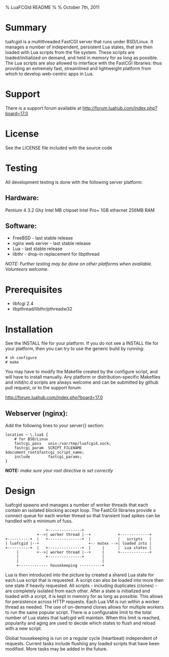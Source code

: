 % LuaFCGId README
% 
% October 7th, 2011

# Summary

luafcgid is a multithreaded FastCGI server that runs under BSD/Linux.
It manages a number of independent, persistent Lua states, that are then loaded
with Lua scripts from the file system. These scripts are loaded/initialized
on demand, and held in memory for as long as possible. The Lua scripts are also
allowed to interface with the FastCGI libraries: thus providing an extremely
fast, streamlined and lightweight platform from which to develop web-centric
apps in Lua.

# Support

There is a support forum available at http://forum.luahub.com/index.php?board=17.0

# License

See the LICENSE file included with the source code


# Testing

All development testing is done with the following server platform:

## Hardware:

Pentium 4 3.2 Ghz
Intel MB chipset
Intel Pro+ 1GB ethernet
256MB RAM

## Software:

+ FreeBSD - last stable release
+ nginx web server - last stable release
+ Lua - last stable release
+ libthr - drop-in replacement for libpthread

*NOTE: Further testing may be done on other platforms when available.* 
*Volunteers welcome.* 

# Prerequisites

+ libfcgi 2.4
+ libpthread/libthr/pthreadw32

# Installation

See the INSTALL file for your platform. If you do not see a INSTALL file for
your platform, then you can try to use the generic build by running:

    # sh configure
    # make

You may have to modify the Makefile created by the configure script, and will
have to install manually. Any platform or distribution-specific Makefiles and
initd/rc.d scripts are always welcome and can be submitted by github pull
request, or to the support forum:

http://forum.luahub.com/index.php?board=17.0

## Webserver (nginx):

Add the following lines to your server{} section:

	location ~ \.lua$ {
		# for BSD/Linux
		fastcgi_pass   unix:/var/tmp/luafcgid.sock;
		fastcgi_param  SCRIPT_FILENAME  $document_root$fastcgi_script_name;
		include        fastcgi_params;
	}

**NOTE:** _make sure your root directive is set correctly_
   
# Design

luafcgid spawns and manages a number of worker threads that each contain an 
isolated blocking accept loop. The FastCGI libraries provide a connect queue 
for each worker thread so that transient load spikes can be handled with a 
minimum of fuss.

	                  +---------------+                                
	              +-->| worker thread |--+            +-------------+
	+----------+  |   +---------------+  |            |   scripts   |
	| luafcgid |--+                      +-- mutex -->| loaded into |
	+----------+  |   +---------------+  |     |      |  Lua states |
	     |        +-->| worker thread |--+     |      +-------------+
	     |            +---------------+        |                
	     |                                     |             
	     +------------- housekeeping ----------+             
			
Lua is then introduced into the picture by created a shared Lua state for each 
Lua script that is requested. A script can also be loaded into more then one 
state if heavily requested. All scripts - including duplicates (clones) - are
completely isolated from each other. After a state is initialized and loaded 
with a script, it is kept in memory for as long as possible. This allows for 
persistence across HTTP requests. Each Lua VM is run within a worker thread 
as needed. The use of on-demand clones allows for multiple workers to run the 
same popular script. There is a configurable limit to the total number of Lua 
states that luafcgid will maintain. When this limit is reached, popularity and 
aging are used to decide which states to flush and reload with a new script.

Global housekeeping is run on a regular cycle (heartbeat) independent of 
requests. Current tasks include flushing any loaded scripts that have been 
modified. More tasks may be added in the future.
